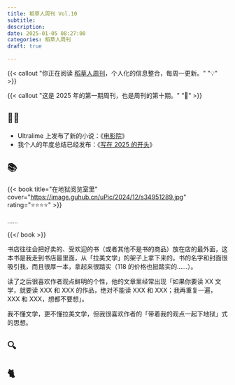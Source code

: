 ```yaml
---
title: 稻草人周刊 Vol.10
subtitle: 
description: 
date: 2025-01-05 08:27:00
categories: 稻草人周刊
draft: true

---
```


{{< callout "你正在阅读 [稻草人周刊](/categories/稻草人周刊/)，个人化的信息整合，每周一更新。" "💡" >}}

{{< callout "这是 2025 年的第一期周刊，也是周刊的第十期。" "🎉" >}}

## 🏃‍♂️

- Ultralime 上发布了新的小说：《[电影院](https://www.ultrali.me/posts/20241231-paranoid/)》
- 我个人的年度总结已经发布：《[写在 2025 的开头](/posts/写在2025的开头)》

## 📚

{{< book title="在地狱阅览室里" cover="https://image.guhub.cn/uPic/2024/12/s34951289.jpg" rating="⭐️⭐️⭐️⭐️" >}}

……

{{</ book >}}

书店往往会把好卖的、受欢迎的书（或者其他不是书的商品）放在店的最外面，这本书是我走到书店最里面，从「拉美文学」的架子上拿下来的。书的名字和封面很吸引我，而且很厚一本，拿起来很踏实（118 的价格也挺踏实的……）。

读了之后很喜欢作者观点鲜明的个性，他的文章里经常出现「如果你要读 XX 文学，就要读 XXX 和 XXX 的作品，绝对不能读 XXX 和 XXX；我再重复一遍，XXX 和 XXX，想都不要想」。

我不懂文学，更不懂拉美文学，但我很喜欢作者的「带着我的观点一起下地狱」式的思想。

## 🔍

## 🐈

